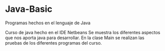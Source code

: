 # Java-Basic
Programas hechos en el lenguaje de Java

Curso de java hecho en el IDE Netbeans
Se muestra los diferentes aspectos que nos aporta java para desarrollar.
En la clase Main se realizan las pruebas de los diferentes programas del curso.
